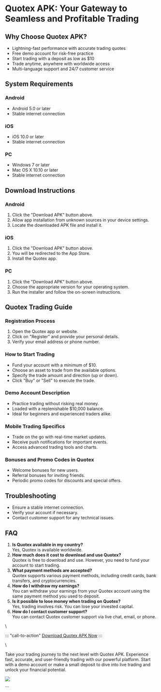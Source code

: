 # Quotex APK: Your Gateway to Seamless and Profitable Trading

## Why Choose Quotex APK?

-   Lightning-fast performance with accurate trading quotes
-   Free demo account for risk-free practice
-   Start trading with a deposit as low as \$10
-   Trade anytime, anywhere with worldwide access
-   Multi-language support and 24/7 customer service

## System Requirements

### Android

-   Android 5.0 or later
-   Stable internet connection

### iOS

-   iOS 10.0 or later
-   Stable internet connection

### PC

-   Windows 7 or later
-   Mac OS X 10.10 or later
-   Stable internet connection

## Download Instructions

### Android

1.  Click the "Download APK" button above.
2.  Allow app installation from unknown sources in your device settings.
3.  Locate the downloaded APK file and install it.

### iOS

1.  Click the "Download APK" button above.
2.  You will be redirected to the App Store.
3.  Install the Quotex app.

### PC

1.  Click the "Download APK" button above.
2.  Choose the appropriate version for your operating system.
3.  Run the installer and follow the on-screen instructions.

## Quotex Trading Guide

### Registration Process

1.  Open the Quotex app or website.
2.  Click on "Register" and provide your personal details.
3.  Verify your email address or phone number.

### How to Start Trading

-   Fund your account with a minimum of \$10.
-   Choose an asset to trade from the available options.
-   Specify the trade amount and direction (up or down).
-   Click "Buy" or "Sell" to execute the trade.

### Demo Account Description

-   Practice trading without risking real money.
-   Loaded with a replenishable \$10,000 balance.
-   Ideal for beginners and experienced traders alike.

### Mobile Trading Specifics

-   Trade on the go with real-time market updates.
-   Receive push notifications for important events.
-   Access advanced trading tools and charts.

### Bonuses and Promo Codes in Quotex

-   Welcome bonuses for new users.
-   Referral bonuses for inviting friends.
-   Periodic promo codes for discounts and special offers.

## Troubleshooting

-   Ensure a stable internet connection.
-   Verify your account if necessary.
-   Contact customer support for any technical issues.

## FAQ

1.  **Is Quotex available in my country?**\
    Yes, Quotex is available worldwide.
2.  **How much does it cost to download and use Quotex?**\
    Quotex is free to download and use. However, you need to fund your
    account to start trading.
3.  **What payment methods are accepted?**\
    Quotex supports various payment methods, including credit cards,
    bank transfers, and cryptocurrencies.
4.  **How do I withdraw my earnings?**\
    You can withdraw your earnings from your Quotex account using the
    same payment method you used to deposit.
5.  **Is it possible to lose money when trading on Quotex?**\
    Yes, trading involves risk. You can lose your invested capital.
6.  **How do I contact customer support?**\
    You can contact Quotex customer support via live chat, email, or
    phone.

\

::: \"call-to-action\"
[Download Quotex APK Now](\%22https://traff.sbs/quotexonelink\%22)
:::

\

Take your trading journey to the next level with Quotex APK. Experience
fast, accurate, and user-friendly trading with our powerful platform.
Start with a demo account or make a small deposit to dive into live
trading and unlock your financial potential.

[![](https://static.quotex.io/files/10_en/300_250.jpg)](https://traff.sbs/brokerqxlid)

\`\`\`


